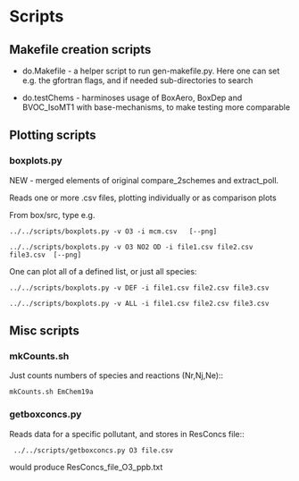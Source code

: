 # Scripts

## Makefile creation scripts

  * do.Makefile - a helper script to run gen-makefile.py. Here one can set e.g.
    the gfortran flags, and if needed sub-directories to search

  * do.testChems - harminoses usage of BoxAero, BoxDep and BVOC_IsoMT1 with
    base-mechanisms, to make testing more comparable



## Plotting scripts

### boxplots.py

  NEW - merged elements of original compare_2schemes and  extract_poll. 

  Reads one or more .csv files, plotting individually or as comparison plots

  From box/src, type e.g.

    ../../scripts/boxplots.py -v O3 -i mcm.csv   [--png]

    ../../scripts/boxplots.py -v O3 NO2 OD -i file1.csv file2.csv file3.csv  [--png]

  One can plot all of a defined list, or just all species:

    ../../scripts/boxplots.py -v DEF -i file1.csv file2.csv file3.csv

    ../../scripts/boxplots.py -v ALL -i file1.csv file2.csv file3.csv



## Misc scripts

###  mkCounts.sh

  Just counts numbers of species and reactions (Nr,Nj,Ne)::

    mkCounts.sh EmChem19a

### getboxconcs.py

  Reads data for a specific pollutant, and stores in ResConcs file::

     ../../scripts/getboxconcs.py O3 file.csv

  would produce ResConcs\_file_O3_ppb.txt

